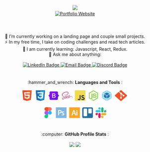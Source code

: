 <div align="center">
  <img src="https://media.giphy.com/media/v1.Y2lkPTc5MGI3NjExNTY1NTJmOTI3N2E0NTljNTU4MzMwYWRkZDI0NTUyZGE5YmMyNDNjNCZjdD1z/Jqy5D7DFs0i5EPkWfV/giphy.gif" width="120"/>
</div>
<div align="center">
  <a href="https://k88k.netlify.app/" target="_blank">
      <img src="https://img.shields.io/badge/portfolio_website-2D333A?style=for-the-badge" alt="Portfolio Website"/>
    <a/>
</div>

<!-- <img src="https://komarev.com/ghpvc/?username=konrad88k&style=flat-square&color=blue" alt="profile views"/>
 -->

#

<!-- <div align="center">
  👋 <b>Hello there!</b> 
</div> -->
<br>

  <div align="center">
    🔭 I’m currently working on a landing page and couple small projects.<br>
    ⚡ In my free time, I take on coding challenges and read tech articles.<br>
    🌱 I am currently learning: Javascript, React, Redux.<br>
    💬 Ask me about anything:<br><br>
    <a href="https://www.linkedin.com/in/konrad-kowalski08/">
      <img src="https://img.shields.io/badge/LinkedIn-blue?style=for-the-badge&logo=linkedin&logoColor=white" alt="LinkedIn Badge"/>
    </a>
    <a href="mailto:k8nradk8walski@gmail.com">
      <img src="https://img.shields.io/badge/Email-63BFB9?style=for-the-badge&logo=data%3Aimage%2Fpng%3Bbase64%2CiVBORw0KGgoAAAANSUhEUgAAADIAAAAyCAYAAAAeP4ixAAACoUlEQVRoge2Zz4tOURjHP%2B%2FMpJTMQlnYsJiaGEZ%2BLURKJEXZzEIsiAVJaCLxJ9gIoWw0TZmICCUlZSE%2FpxHTREYhf8CMJDN4vzrjLN5533vvOfe9974%2Fpvups3nPec7z%2Fb73nNN57iUnJyenqShIGgXaATXpoysA48ZIsxqYRotx00B6qmW8pTl1V9IW0fcBeA0sBFrrJdBSBD4DK4AlQQOijBjOAy%2BzUheTlUB%2FWEjU0uoEXgCn6%2B0AOAEMhj2NKSSNyc1DSfPMAVfj1i7pvoe%2BMd%2FNvgUYATal9h%2B72WBzbvMZHOfUmg88Ak5lJLyU48ATYIF3RMDS6pN01PEo70iak8Eymy3ppiN3r6Qr5UsryMhVO%2BkOST8iJvwqaV2KJtZI%2BhSR75ekHjv2oo%2BRuyWTL5L0zPEPHUvBxGFHjleSOkrG3%2FAxcjsg0TlHogFJs6ow0Cqp3zH3pYC4gWqNmLZL0mREwo%2BSVsUwsVzSSMR8fyXtCYmtMBLn1LoGLAOGQvo77JXmgMdc%2B4E3wOKQ%2FmGgG%2BjzVhfjiZS28lOjHHNgFBLEuvInWlrlbZ9D0DtJXSUxnZKGHDEHPXOnasS0bknDEcKKkrZL2irpd8S49zH3V6I9EsRbu2%2FC1rIpQ%2B8BDyJu2mbvLbWXwqpJo7AypfJe4FAVsUeA3cCfpCLSrBAvA6uBUY%2BxpkhaC1xIK3nape6gXSbXI8bcArqA52kmzqJmnwB2Ar0BfSeBHuBn2kmzfPlwFlhvRRtzG4EzWSVz1exJeWpLZvPy4kuWibI2YvhWgxyZLq2akhtpNGa0kWIddMSlQmOQkcmGk13JRPkvQcfvZuBxHcT5InsNmkZhqij5%2F8WqmZk530dmzKe3NlsbzG0ALUn43ggicnJycjwB%2FgHROWvgPuqJrAAAAABJRU5ErkJggg%3D%3D&logoColor=white" alt="Email Badge"/>
    <a/>
    <a href="https://discordapp.com/users/448585304581079042/">
      <img src="https://img.shields.io/badge/Discord-blueviolet?style=for-the-badge&logo=discord&logoColor=white" alt="Discord Badge"/>
    <a/>
  </div>
    
#

<div align="center">
 :hammer_and_wrench: <b>Languages and Tools</b> :
</div>
<br>
<div align="center">
  <img src="https://raw.githubusercontent.com/devicons/devicon/1119b9f84c0290e0f0b38982099a2bd027a48bf1/icons/html5/html5-original.svg" title="HTML5" alt="HTML" width="35" height="35"/>&nbsp;
  <img src="https://raw.githubusercontent.com/devicons/devicon/1119b9f84c0290e0f0b38982099a2bd027a48bf1/icons/css3/css3-original.svg"  title="CSS3" alt="CSS" width="35" height="35"/>&nbsp;
  <img src="https://raw.githubusercontent.com/devicons/devicon/1119b9f84c0290e0f0b38982099a2bd027a48bf1/icons/bootstrap/bootstrap-original.svg" title="Bootstrap" **alt="Bootstrap" width="35" height="35"/>&nbsp;
  <img src="https://raw.githubusercontent.com/devicons/devicon/1119b9f84c0290e0f0b38982099a2bd027a48bf1/icons/sass/sass-original.svg" title="Sass" **alt="Sass" width="35" height="35"/>&nbsp;
  <img src="https://raw.githubusercontent.com/devicons/devicon/1119b9f84c0290e0f0b38982099a2bd027a48bf1/icons/javascript/javascript-original.svg" title="JavaScript" alt="JavaScript" width="35" height="35"/>&nbsp;
  <img src="https://raw.githubusercontent.com/devicons/devicon/1119b9f84c0290e0f0b38982099a2bd027a48bf1/icons/nodejs/nodejs-original.svg" title="NodeJS" alt="NodeJS" width="35" height="35"/>&nbsp;
  <img src="https://raw.githubusercontent.com/devicons/devicon/1119b9f84c0290e0f0b38982099a2bd027a48bf1/icons/webpack/webpack-original.svg" title="Webpack" **alt="Webpack" width="35" height="35"/>&nbsp;
<!--   <img src="https://raw.githubusercontent.com/devicons/devicon/1119b9f84c0290e0f0b38982099a2bd027a48bf1/icons/react/react-original.svg" title="React" alt="React" width="35" height="35"/>&nbsp; -->
  <img src="https://raw.githubusercontent.com/devicons/devicon/1119b9f84c0290e0f0b38982099a2bd027a48bf1/icons/git/git-original.svg" title="Git" **alt="Git" width="40" height="35"/>&nbsp;
<!--   <img src="https://raw.githubusercontent.com/devicons/devicon/1119b9f84c0290e0f0b38982099a2bd027a48bf1/icons/vscode/vscode-original.svg" title="VSCode" **alt="VSCode" width="35" height="35"/> -->
<br><br>
  <img src="https://raw.githubusercontent.com/devicons/devicon/1119b9f84c0290e0f0b38982099a2bd027a48bf1/icons/figma/figma-original.svg" title="Figma" **alt="Figma" width="35" height="35"/>&nbsp;
  <img src="https://raw.githubusercontent.com/devicons/devicon/1119b9f84c0290e0f0b38982099a2bd027a48bf1/icons/photoshop/photoshop-plain.svg" title="Photoshop" **alt="Photoshop" width="35" height="35"/>&nbsp;
  <img src="https://raw.githubusercontent.com/devicons/devicon/1119b9f84c0290e0f0b38982099a2bd027a48bf1/icons/illustrator/illustrator-plain.svg" title="Illustrator" **alt="Illustrator" width="35" height="35"/>&nbsp;
  <img src="https://raw.githubusercontent.com/devicons/devicon/1119b9f84c0290e0f0b38982099a2bd027a48bf1/icons/trello/trello-plain.svg" title="Trello" **alt="Trello" width="35" height="35"/>&nbsp;
  <img src="https://raw.githubusercontent.com/devicons/devicon/1119b9f84c0290e0f0b38982099a2bd027a48bf1/icons/slack/slack-original.svg" title="Slack" **alt="Slack" width="35" height="35"/>&nbsp;
</div>

#

<div align="center">
  :computer: <b>GitHub Profile Stats</b> :
  <br><br>
  <img src="https://github-readme-stats-sigma-five.vercel.app/api/top-langs/?username=konrad88k&layout=compact&count_private=true&theme=gotham" />
  <img height="150" src="https://github-readme-stats.vercel.app/api?username=konrad88k&hide=stars&count_private=true&theme=gotham" />
</div>

#

<!-- <div align="center">
  :fire: <b>Streak Stats</b> :
  <br><br>
  <img height="192" src="http://github-readme-streak-stats.herokuapp.com?user=konrad88k&theme=gotham" /><br>
</div> -->
